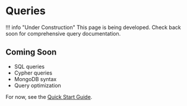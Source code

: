 # Queries

!!! info "Under Construction"
    This page is being developed. Check back soon for comprehensive query documentation.

## Coming Soon

- SQL queries
- Cypher queries
- MongoDB syntax
- Query optimization

For now, see the [Quick Start Guide](../../getting-started/quickstart.md).
